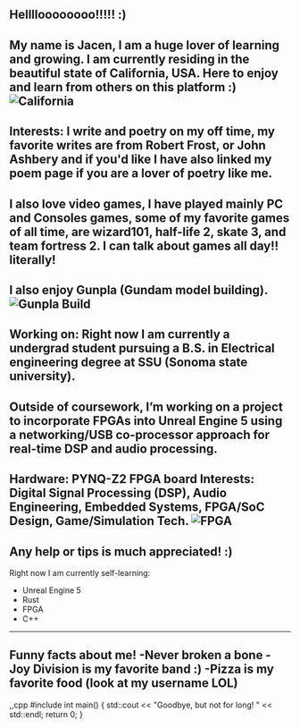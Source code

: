 ## Helllloooooooo!!!!! :)
My name is Jacen, I am a huge lover of learning and growing. I am currently residing in the beautiful state of California, USA. Here to enjoy and learn from others on this platform :) 
![California](https://github.com/user-attachments/assets/3bf3d2ca-96f4-4fe9-83b6-943cc9163878)
-------------------------------
Interests: 
I write and poetry on my off time, my favorite writes are from Robert Frost, or John Ashbery and if you'd like I have also linked my poem page if you are a lover of poetry like me.
-----------------------------------------------------
I also love video games, I have played mainly PC and Consoles games, some of my favorite games of all time, are wizard101, half-life 2, skate 3, and team fortress 2. I can talk about games all day!! literally!
------------------------
I also enjoy Gunpla (Gundam model building).
![Gunpla Build](https://github.com/user-attachments/assets/95c68e5c-2096-4af8-9a15-661461486dd3)
------------------------------------------------
Working on:
Right now I am currently a undergrad student pursuing a B.S. in Electrical engineering degree at SSU (Sonoma state university).
-----------------------------------------------------------------
Outside of coursework, I’m working on a project to incorporate FPGAs into Unreal Engine 5 using a networking/USB co-processor approach for real-time DSP and audio processing.
--------------------------------------------------
Hardware: PYNQ-Z2 FPGA board
Interests: Digital Signal Processing (DSP), Audio Engineering, Embedded Systems, FPGA/SoC Design, Game/Simulation Tech.
![FPGA](https://github.com/user-attachments/assets/daf970b6-4eb2-4d28-a3ac-adb1bd825ff8)
---------------------------------------------------------
Any help or tips is much appreciated! :)
---------------------------------------------------
Right now I am currently self-learning:
- Unreal Engine 5
- Rust
- FPGA
- C++
-------------------------
Funny facts about me!
-Never broken a bone
-Joy Division is my favorite band :)
-Pizza is my favorite food (look at my username LOL)
------------------------------------------
,,cpp
#include <iostream>
int main() {
    std::cout << "Goodbye, but not for long! " << std::endl;
    return 0;
}


